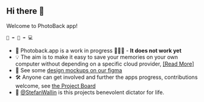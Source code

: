 ## Hi there 👋

Welcome to PhotoBack app!

`📱 ➡️ 🛜 ➡️ 💻 `

- 🚧 Photoback.app is a work in progress 🚧👷🚧 - **It does not work yet**
- 💡 The aim is to make it easy to save your memories on your own computer without depending on a specific cloud provider,  [[Read More]](https://github.com/PhotoBack-app/Phoneapp?tab=readme-ov-file#photobackapp)
- 🎨 See some [design mockups on our figma](https://www.figma.com/file/PJJ4aRmSSdktoY2Vo9Bm89/Photoback.app?type=design&node-id=0-1&mode=design)
- 🛠️ Anyone can get involved and further the apps progress, contributions welcome, see [the Project Board](https://github.com/orgs/PhotoBack-app/projects/1/views/2)
- 👋 [@StefanWallin](https://github.com/StefanWallin) is this projects benevolent dictator for life.

